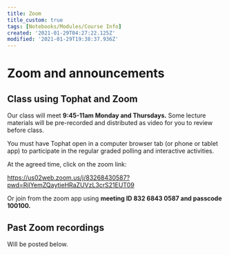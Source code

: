 ```yaml
---
title: Zoom
title_custom: true
tags: [Notebooks/Modules/Course Info]
created: '2021-01-29T04:27:22.125Z'
modified: '2021-01-29T19:38:37.936Z'
---
```


# Zoom and announcements

## Class using Tophat and Zoom

Our class will meet **9:45-11am Monday and Thursdays.**  Some lecture materials will be pre-recorded and distributed as video for you to review before class.  

You must have Tophat open in a computer browser tab  (or phone or tablet app) to participate in the regular graded polling and interactive activities. 

At the agreed time, click on the zoom link: 

https://us02web.zoom.us/j/83268430587?pwd=RjlYemZQaytieHRaZUVzL3crS21EUT09

Or join from the zoom app using **meeting ID 832 6843 0587 and passcode 100100.**


## Past Zoom recordings

Will be posted below.
